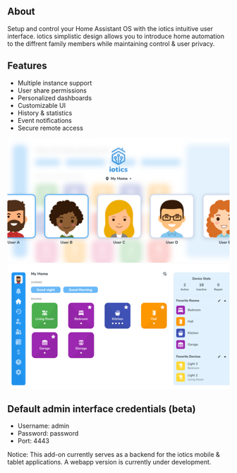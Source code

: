 ## About

Setup and control your Home Assistant OS with the iotics intuitive user interface. iotics simplistic design allows you to introduce home automation to the diffrent family members while maintaining control & user privacy.

## Features

- Multiple instance support
- User share permissions
- Personalized dashboards
- Customizable UI
- History & statistics
- Event notifications
- Secure remote access

![iotics dashboard](https://github.com/iotics-live/iotics-Controller/blob/master/iotics/Images/screenshot-003.png?raw=true)
![iotics user selection](https://github.com/iotics-live/iotics-Controller/blob/master/iotics/Images/screenshot-001.png?raw=true)

## Default admin interface credentials (beta)
- Username: admin
- Password: password
- Port: 4443

Notice: This add-on currently serves as a backend for the iotics mobile & tablet applications. A webapp version is currently under development.
